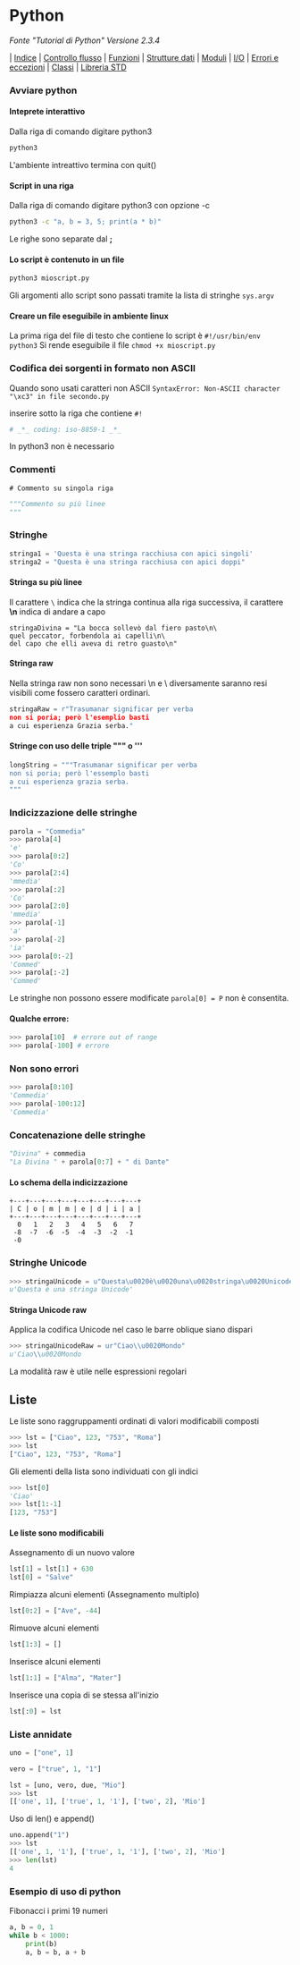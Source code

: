 # Python
_Fonte "Tutorial di Python" Versione 2.3.4_

| [Indice](readme.md) | [Controllo flusso](flusso.md) | [Funzioni](funzioni.md) | [Strutture dati](strutture.md) | [Moduli](moduli.md) | [I/O](io.md) | [Errori e eccezioni](errori.md) | [Classi](classi.md) | [Libreria STD](libreria.md)

### Avviare python

#### Inteprete interattivo
Dalla riga di comando digitare python3
```BASH
python3
```
L'ambiente intreattivo termina con quit()

#### Script in una riga
Dalla riga di comando digitare python3 con opzione -c
```BASH
python3 -c "a, b = 3, 5; print(a * b)"
```
Le righe sono separate dal __;__

#### Lo script è contenuto in un file
```BASH
python3 mioscript.py
```
Gli argomenti allo script sono passati tramite la lista di stringhe `sys.argv`

#### Creare un file eseguibile in ambiente linux

La prima riga del file di testo che contiene lo script è
`#!/usr/bin/env python3`
Si rende eseguibile il file
`chmod +x mioscript.py`

### Codifica dei sorgenti in formato non ASCII

Quando sono usati caratteri non ASCII 
`SyntaxError: Non-ASCII character "\xc3" in file secondo.py`

inserire sotto la riga che contiene `#!`
```PYTHON
# _*_ coding: iso-8859-1 _*_
```
In python3 non è necessario

### Commenti

`# Commento su singola riga `

```PYTHON
"""Commento su più linee
"""
```

### Stringhe
```PYTHON
stringa1 = 'Questa è una stringa racchiusa con apici singoli'
stringa2 = "Questa è una stringa racchiusa con apici doppi"
```
#### Stringa su più linee
Il carattere `\` indica che la stringa continua alla riga successiva, il carattere
__\n__ indica di andare a capo
```
stringaDivina = "La bocca sollevò dal fiero pasto\n\
quel peccator, forbendola ai capelli\n\
del capo che elli aveva di retro guasto\n"
```
#### Stringa raw
Nella stringa raw non sono necessari \n e \ diversamente saranno resi visibili
come fossero caratteri ordinari. 

```PYTHON
stringaRaw = r"Trasumanar significar per verba
non si poria; però l'esemplio basti
a cui esperienza Grazia serba."
```

#### Stringe con uso delle triple """  o ''' 
```PYTHON
longString = """Trasumanar significar per verba
non si poria; però l'essemplo basti
a cui esperienza grazia serba.
"""
```

### Indicizzazione delle stringhe
```PYTHON
parola = "Commedia" 
>>> parola[4]
'e'
>>> parola[0:2]
'Co'
>>> parola[2:4]
'mmedia'
>>> parola[:2]
'Co'
>>> parola[2:0]
'mmedia'
>>> parola[-1]
'a'
>>> parola[-2]
'ia'
>>> parola[0:-2]
'Commed'
>>> parola[:-2]
'Commed'
```
Le stringhe non possono essere modificate `parola[0] = P` non è consentita.

#### Qualche errore:
```PYTHON
>>> parola[10]  # errore out of range
>>> parola[-100] # errore
```
### Non sono errori
```PYTHON
>>> parola[0:10]
'Commedia'
>>> parola[-100:12] 
'Commedia'
```
### Concatenazione delle stringhe
```PYTHON
"Divina" + commedia
"La Divina " + parola[0:7] + " di Dante"

```
#### Lo schema della indicizzazione 

```
+---+---+---+---+---+---+---+---+
| C | o | m | m | e | d | i | a |
+---+---+---+---+---+---+---+---+
  0   1   2   3   4   5   6   7
 -8  -7  -6  -5  -4  -3  -2  -1
 -0 
```
### Stringhe Unicode
```PYTHON
>>> stringaUnicode = u"Questa\u0020è\u0020una\u0020stringa\u0020Unicode"
u'Questa è una stringa Unicode'
```
#### Stringa Unicode raw
Applica la codifica Unicode nel caso le barre oblique siano dispari
```PYTHON
>>> stringaUnicodeRaw = ur"Ciao\\u0020Mondo"
u'Ciao\\u0020Mondo
```
La modalità raw è utile nelle espressioni regolari

## Liste

Le liste sono raggruppamenti ordinati di valori modificabili composti

```PYTHON
>>> lst = ["Ciao", 123, "753", "Roma"]
>>> lst
["Ciao", 123, "753", "Roma"]
```
Gli elementi della lista sono individuati con gli indici

```PYTHON
>>> lst[0]
'Ciao'
>>> lst[1:-1]
[123, "753"]
```
#### Le liste sono modificabili
Assegnamento di un nuovo valore
```PYTHON
lst[1] = lst[1] + 630
lst[0] = "Salve"
```
Rimpiazza alcuni elementi (Assegnamento multiplo)
```PYTHON
lst[0:2] = ["Ave", -44]
```
Rimuove alcuni elementi 
```PYTHON
lst[1:3] = []
```
Inserisce alcuni elementi
```PYTHON
lst[1:1] = ["Alma", "Mater"]
```
Inserisce una copia di se stessa all'inizio
```PYTHON
lst[:0] = lst
```
### Liste annidate
```PYTHON
uno = ["one", 1]

vero = ["true", 1, "1"]

lst = [uno, vero, due, "Mio"]
>>> lst 
[['one', 1], ['true', 1, '1'], ['two', 2], 'Mio']
```
Uso di len() e append()
```PYTHON
uno.append("1")
>>> lst 
[['one', 1, '1'], ['true', 1, '1'], ['two', 2], 'Mio']
>>> len(lst)
4
```

### Esempio di uso di python
Fibonacci i primi 19 numeri

```PYTHON
a, b = 0, 1
while b < 1000:
    print(b)
    a, b = b, a + b
```








